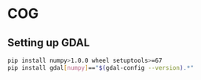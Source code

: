 # COG

## Setting up GDAL 

```bash
pip install numpy>1.0.0 wheel setuptools>=67
pip install gdal[numpy]=="$(gdal-config --version).*"
```
